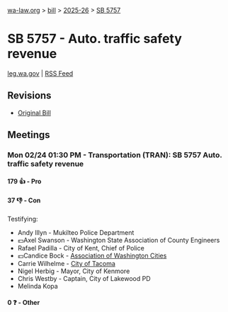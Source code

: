 [wa-law.org](/) > [bill](/bill/) > [2025-26](/bill/2025-26/) > [SB 5757](/bill/2025-26/sb/5757/)

# SB 5757 - Auto. traffic safety revenue
[leg.wa.gov](https://app.leg.wa.gov/billsummary?BillNumber=5757&Year=2025&Initiative=false) | [RSS Feed](./rss.xml)

## Revisions
* [Original Bill](1/)

## Meetings
### Mon 02/24 01:30 PM - Transportation (TRAN): SB 5757 Auto. traffic safety revenue
#### 179 👍 - Pro

#### 37 👎 - Con
Testifying:
* Andy Illyn - Mukilteo Police Department
* 💵Axel Swanson - Washington State Association of County Engineers
* Rafael Padilla - City of Kent, Chief of Police
* 💵Candice Bock - [Association of Washington Cities](/org/association_of_washington_cities/)
* Carrie Wilhelme - [City of Tacoma](/org/city_of_tacoma/)
* Nigel Herbig - Mayor, City of Kenmore
* Chris Westby - Captain, City of Lakewood PD
* Melinda Kopa

#### 0 ❓ - Other
